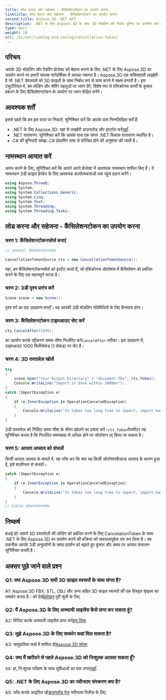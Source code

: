 ```yaml
---
title: लोड करना और सहेजना - कैंसिलेशनटोकन का उपयोग करना
linktitle: लोड करना और सहेजना - कैंसिलेशनटोकन का उपयोग करना
second_title: Aspose.3D .NET API
description: .NET के लिए Aspose.3D के साथ 3D मॉडलिंग की निर्बाध दुनिया का अन्वेषण करें। कैंसिलेशनटोकन का उपयोग करके 3डी दस्तावेज़ों को कुशलतापूर्वक लोड करना और सहेजना सीखें।
type: docs
weight: 10
url: /hi/net/loading-and-saving/cancellation-token/
---
```

## परिचय

आपके 3D मॉडलिंग और रेंडरिंग प्रोजेक्ट को बेहतर बनाने के लिए .NET के लिए Aspose.3D का उपयोग करने पर हमारी व्यापक मार्गदर्शिका में आपका स्वागत है। Aspose.3D एक शक्तिशाली लाइब्रेरी है जो .NET डेवलपर्स को 3D फ़ाइलों के साथ निर्बाध रूप से काम करने में सक्षम बनाती है। इस ट्यूटोरियल में, हम लोडिंग और सेविंग पहलुओं पर ध्यान देंगे, विशेष रूप से एसिंक्रोनस कार्यों के कुशल प्रबंधन के लिए कैंसिलेशनटोकन के उपयोग पर ध्यान केंद्रित करेंगे।

## आवश्यक शर्तें

इससे पहले कि हम इस यात्रा पर निकलें, सुनिश्चित करें कि आपके पास निम्नलिखित शर्तें हैं:

-  .NET के लिए Aspose.3D: यहां से लाइब्रेरी डाउनलोड और इंस्टॉल करें[यहाँ](https://releases.aspose.com/3d/net/).
- .NET वातावरण: सुनिश्चित करें कि आपके पास एक संगत .NET विकास वातावरण स्थापित है।
- C# की बुनियादी समझ: C# प्रोग्रामिंग भाषा से परिचित होने की अनुशंसा की जाती है।

## नामस्थान आयात करें

आरंभ करने के लिए, सुनिश्चित करें कि आपने अपने प्रोजेक्ट में आवश्यक नामस्थान शामिल किए हैं। ये नामस्थान 3डी फ़ाइल हेरफेर के लिए आवश्यक कार्यात्मकताओं तक पहुंच प्रदान करेंगे।

```csharp
using Aspose.ThreeD;
using System;
using System.Collections.Generic;
using System.Linq;
using System.Text;
using System.Threading;
using System.Threading.Tasks;
```

## लोड करना और सहेजना - कैंसिलेशनटोकन का उपयोग करना

### चरण 1: कैंसिलेशनटोकनसोर्स बनाएं

```csharp
// एक्सस्टार्ट: कैंसिलेशनटोकनसोर्स

CancellationTokenSource cts = new CancellationTokenSource();
```

यहां, हम कैंसिलेशनटोकनसोर्स को इंस्टेंट करते हैं, जो एसिंक्रोनस ऑपरेशंस में कैंसिलेशन को प्रबंधित करने के लिए एक महत्वपूर्ण घटक है।

### चरण 2: 3डी दृश्य प्रारंभ करें

```csharp
Scene scene = new Scene();
```

दृश्य वर्ग का एक उदाहरण बनाएँ। यह आपकी 3डी मॉडलिंग गतिविधियों के लिए कैनवास होगा।

### चरण 3: कैंसिलेशनटोकन टाइमआउट सेट करें

```csharp
cts.CancelAfter(1000);
```

 का उपयोग करके रद्दीकरण समय-सीमा निर्धारित करें`CancelAfter` तरीका। इस उदाहरण में, टाइमआउट 1000 मिलीसेकंड (1 सेकंड) पर सेट है।

### चरण 4: 3D दस्तावेज़ खोलें

```csharp
try
{
    scene.Open("Your Output Directory" + "document.fbx", cts.Token);
    Console.WriteLine("Import is done within 1000ms");
}
catch (ImportException e)
{
    if (e.InnerException is OperationCanceledException)
    {
        Console.WriteLine("It takes too long time to import, import has been canceled.");
    }
}
```

 3डी दस्तावेज़ को निर्दिष्ट समय सीमा के भीतर खोलने का प्रयास करें।`cts.Token`पैरामीटर यह सुनिश्चित करता है कि निर्धारित समयबाह्य से अधिक होने पर ऑपरेशन रद्द किया जा सकता है।

### चरण 5: आयात अपवाद को संभालें

किसी आयात अपवाद के मामले में, यह जाँच कर कि क्या यह किसी ऑपरेशनकैंसल्ड अपवाद के कारण हुआ है, इसे शालीनता से संभालें।

```csharp
catch (ImportException e)
{
    if (e.InnerException is OperationCanceledException)
    {
        Console.WriteLine("It takes too long time to import, import has been canceled.");
    }
}
// ExEnd:रद्दीकरणटोकनस्रोत
```

## निष्कर्ष

बधाई हो! आपने 3D दस्तावेज़ों की लोडिंग को प्रबंधित करने के लिए CancelationToken के साथ .NET के लिए Aspose.3D का उपयोग करने की प्रक्रिया को सफलतापूर्वक पार कर लिया है। यह तकनीक आपके 3डी अनुप्रयोगों के समग्र प्रदर्शन को बढ़ाते हुए कुशल और समय पर आयात संचालन सुनिश्चित करती है।

## अक्सर पूछे जाने वाले प्रश्न

### Q1: क्या Aspose.3D सभी 3D फ़ाइल स्वरूपों के साथ संगत है?

 A1: Aspose.3D FBX, STL, OBJ और अन्य सहित 3D फ़ाइल स्वरूपों की एक विस्तृत श्रृंखला का समर्थन करता है। को देखें[प्रलेखन](https://reference.aspose.com/3d/net/) पूरी सूची के लिए.

### Q2: मैं Aspose.3D के लिए अस्थायी लाइसेंस कैसे प्राप्त कर सकता हूं?

 A2: विजिट करके अस्थायी लाइसेंस प्राप्त करें[इस लिंक](https://purchase.aspose.com/temporary-license/).

### Q3: मुझे Aspose.3D के लिए समर्थन कहां मिल सकता है?

 A3: सामुदायिक चर्चा में शामिल हों[Aspose.3D फोरम](https://forum.aspose.com/c/3d/18).

### Q4: क्या मैं खरीदने से पहले Aspose.3D को निःशुल्क आज़मा सकता हूँ?

 उ4: हां, नि:शुल्क परीक्षण के साथ सुविधाओं का पता लगाएं[यहाँ](https://releases.aspose.com/).

### Q5: .NET के लिए Aspose.3D का नवीनतम संस्करण क्या है?

 A5: जाँच करके अद्यतित रहें[डाउनलोड पेज](https://releases.aspose.com/3d/net/) नवीनतम रिलीज़ के लिए.
